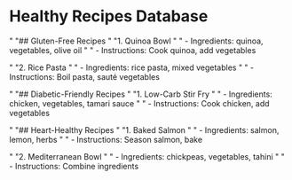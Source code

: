 # Healthy Recipes Database

"
        "## Gluten-Free Recipes
"
        "1. Quinoa Bowl
"
        "   - Ingredients: quinoa, vegetables, olive oil
"
        "   - Instructions: Cook quinoa, add vegetables

"
        "2. Rice Pasta
"
        "   - Ingredients: rice pasta, mixed vegetables
"
        "   - Instructions: Boil pasta, sauté vegetables

"
        "## Diabetic-Friendly Recipes
"
        "1. Low-Carb Stir Fry
"
        "   - Ingredients: chicken, vegetables, tamari sauce
"
        "   - Instructions: Cook chicken, add vegetables

"
        "## Heart-Healthy Recipes
"
        "1. Baked Salmon
"
        "   - Ingredients: salmon, lemon, herbs
"
        "   - Instructions: Season salmon, bake

"
        "2. Mediterranean Bowl
"
        "   - Ingredients: chickpeas, vegetables, tahini
"
        "   - Instructions: Combine ingredients
